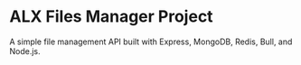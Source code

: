 # ALX Files Manager Project


A simple file management API built with Express, MongoDB, Redis, Bull, and Node.js.

 
